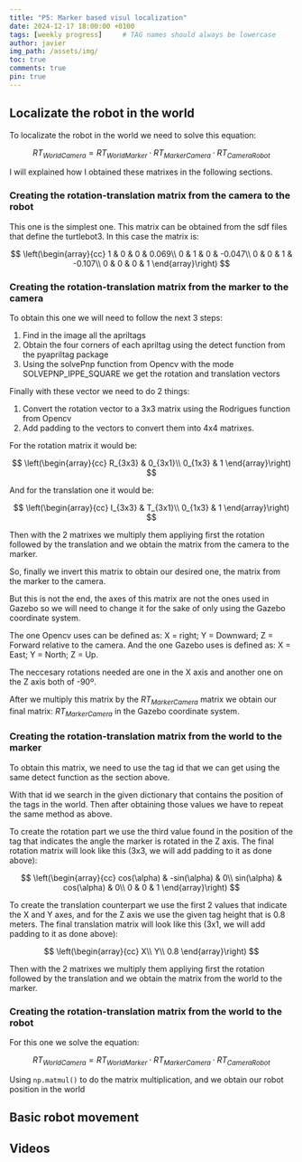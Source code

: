 ```yaml
---
title: "P5: Marker based visul localization"
date: 2024-12-17 18:00:00 +0100
tags: [weekly progress]     # TAG names should always be lowercase
author: javier
img_path: /assets/img/
toc: true
comments: true
pin: true
---
```


## Localizate the robot in the world

To localizate the robot in the world we need to solve this equation:

$$RT_{WorldCamera} = RT_{WorldMarker}·RT_{MarkerCamera}·RT_{CameraRobot}$$

I will explained how I obtained these matrixes in the following sections.

### Creating the rotation-translation matrix from the camera to the robot

This one is the simplest one. This matrix can be obtained from the sdf files that define the turtlebot3. In this case the matrix is:

$$
\left(\begin{array}{cc} 
1 & 0 & 0 & 0.069\\
0 & 1 & 0 & -0.047\\
0 & 0 & 1 & -0.107\\
0 & 0 & 0 & 1
\end{array}\right)
$$

### Creating the rotation-translation matrix from the marker to the camera

To obtain this one we will need to follow the next 3 steps:

1. Find in the image all the apriltags
2. Obtain the four corners of each apriltag using the detect function from the pyapriltag package
3. Using the solvePnp function from Opencv with the mode SOLVEPNP_IPPE_SQUARE we get the rotation and translation vectors

Finally with these vector we need to do 2 things:

1. Convert the rotation vector to a 3x3 matrix using the Rodrigues function from Opencv
2. Add padding to the vectors to convert them into 4x4 matrixes.

For the rotation matrix it would be:

$$
\left(\begin{array}{cc} 
R_{3x3} & 0_{3x1}\\
0_{1x3} & 1
\end{array}\right)
$$

And for the translation one it would be:

$$
\left(\begin{array}{cc} 
I_{3x3} & T_{3x1}\\
0_{1x3} & 1
\end{array}\right)
$$

Then with the 2 matrixes we multiply them appliying first the rotation followed by the translation and we obtain the matrix from the camera to the marker.

So, finally we invert this matrix to obtain our desired one, the matrix from the marker to the camera.

But this is not the end, the axes of this matrix are not the ones used in Gazebo so we will need to change it for the sake of only using the Gazebo coordinate system.

The one Opencv uses can be defined as: X = right; Y = Downward; Z = Forward relative to the camera. And the one Gazebo uses is defined as: X = East; Y = North; Z = Up.

The neccesary rotations needed are one in the X axis and another one on the Z axis both of -90º.

After we multiply this matrix by the $RT_{MarkerCamera}$ matrix we obtain our final matrix: $RT_{MarkerCamera}$ in the Gazebo coordinate system.

### Creating the rotation-translation matrix from the world to the marker

To obtain this matrix, we need to use the tag id that we can get using the same detect function as the section above.

With that id we search in the given dictionary that contains the position of the tags in the world. Then after obtaining those values we have to repeat the same method as above.

To create the rotation part we use the third value found in the position of the tag that indicates the angle the marker is rotated in the Z axis. The final rotation matrix will look like this (3x3, we will add padding to it as done above):

$$
\left(\begin{array}{cc} 
cos(\alpha) & -sin(\alpha) & 0\\
sin(\alpha) & cos(\alpha) & 0\\
0 & 0 & 1
\end{array}\right)
$$

To create the translation counterpart we use the first 2 values that indicate the X and Y axes, and for the Z axis we use the given tag height that is 0.8 meters. The final translation matrix will look like this (3x1, we will add padding to it as done above):

$$
\left(\begin{array}{cc} 
X\\
Y\\
0.8
\end{array}\right)
$$

Then with the 2 matrixes we multiply them appliying first the rotation followed by the translation and we obtain the matrix from the world to the marker.

### Creating the rotation-translation matrix from the world to the robot

For this one we solve the equation:

$$RT_{WorldCamera} = RT_{WorldMarker}·RT_{MarkerCamera}·RT_{CameraRobot}$$

Using `np.matmul()` to do the matrix multiplication, and we obtain our robot position in the world

## Basic robot movement

## Videos
